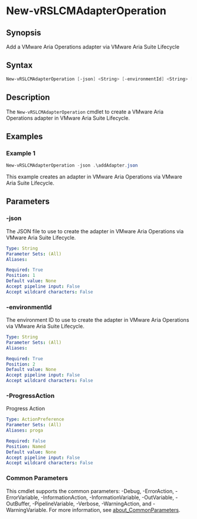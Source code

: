 # New-vRSLCMAdapterOperation

## Synopsis

Add a VMware Aria Operations adapter via VMware Aria Suite Lifecycle

## Syntax

```powershell
New-vRSLCMAdapterOperation [-json] <String> [-environmentId] <String> [-ProgressAction <ActionPreference>] [<CommonParameters>]
```

## Description

The `New-vRSLCMAdapterOperation` cmdlet to create a VMware Aria Operations adapter in VMware Aria Suite Lifecycle.

## Examples

### Example 1

```powershell
New-vRSLCMAdapterOperation -json .\addAdapter.json
```

This example creates an adapter in VMware Aria Operations via VMware Aria Suite Lifecycle.

## Parameters

### -json

The JSON file to use to create the adapter in VMware Aria Operations via VMware Aria Suite Lifecycle.

```yaml
Type: String
Parameter Sets: (All)
Aliases:

Required: True
Position: 1
Default value: None
Accept pipeline input: False
Accept wildcard characters: False
```

### -environmentId

The environment ID to use to create the adapter in VMware Aria Operations via VMware Aria Suite Lifecycle.

```yaml
Type: String
Parameter Sets: (All)
Aliases:

Required: True
Position: 2
Default value: None
Accept pipeline input: False
Accept wildcard characters: False
```

### -ProgressAction

Progress Action

```yaml
Type: ActionPreference
Parameter Sets: (All)
Aliases: proga

Required: False
Position: Named
Default value: None
Accept pipeline input: False
Accept wildcard characters: False
```

### Common Parameters

This cmdlet supports the common parameters: -Debug, -ErrorAction, -ErrorVariable, -InformationAction, -InformationVariable, -OutVariable, -OutBuffer, -PipelineVariable, -Verbose, -WarningAction, and -WarningVariable. For more information, see [about_CommonParameters](http://go.microsoft.com/fwlink/?LinkID=113216).
